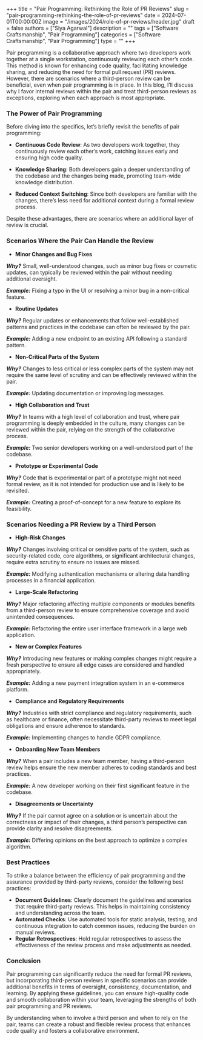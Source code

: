 +++
title = "Pair Programming: Rethinking the Role of PR Reviews"
slug = "pair-programming-rethinking-the-role-of-pr-reviews"
date = 2024-07-01T00:00:00Z
image = "/images/2024/role-of-pr-reviews/header.jpg" 
draft = false
authors = ["Siya Agarwal"]
description = ""
tags = ["Software Craftsmanship", "Pair Programming"]
categories = ["Software Craftsmanship", "Pair Programming"]
type = ""
+++

Pair programming is a collaborative approach where two developers work together at a single workstation, continuously reviewing each other’s code. This method is known for enhancing code quality, facilitating knowledge sharing, and reducing the need for formal pull request (PR) reviews. However, there are scenarios where a third-person review can be beneficial, even when pair programming is in place. In this blog, I’ll discuss why I favor internal reviews within the pair and treat third-person reviews as exceptions, exploring when each approach is most appropriate.

### The Power of Pair Programming

Before diving into the specifics, let’s briefly revisit the benefits of pair programming:

- **Continuous Code Review**: As two developers work together, they continuously review each other’s work, catching issues early and ensuring high code quality.

- **Knowledge Sharing**: Both developers gain a deeper understanding of the codebase and the changes being made, promoting team-wide knowledge distribution.

- **Reduced Context Switching**: Since both developers are familiar with the changes, there’s less need for additional context during a formal review process.

Despite these advantages, there are scenarios where an additional layer of review is crucial.

### Scenarios Where the Pair Can Handle the Review

- **Minor Changes and Bug Fixes**

**_Why?_** Small, well-understood changes, such as minor bug fixes or cosmetic updates, can typically be reviewed within the pair without needing additional oversight.

**_Example:_** Fixing a typo in the UI or resolving a minor bug in a non-critical feature.

- **Routine Updates**

**_Why?_** Regular updates or enhancements that follow well-established patterns and practices in the codebase can often be reviewed by the pair.

**_Example:_** Adding a new endpoint to an existing API following a standard pattern.

- **Non-Critical Parts of the System**

**_Why?_** Changes to less critical or less complex parts of the system may not require the same level of scrutiny and can be effectively reviewed within the pair.

**_Example:_** Updating documentation or improving log messages.

- **High Collaboration and Trust**

**_Why?_** In teams with a high level of collaboration and trust, where pair programming is deeply embedded in the culture, many changes can be reviewed within the pair, relying on the strength of the collaborative process.

**_Example:_** Two senior developers working on a well-understood part of the codebase.

- **Prototype or Experimental Code**

**_Why?_** Code that is experimental or part of a prototype might not need formal review, as it is not intended for production use and is likely to be revisited.

**_Example:_** Creating a proof-of-concept for a new feature to explore its feasibility.

### Scenarios Needing a PR Review by a Third Person

- **High-Risk Changes**

**_Why?_** Changes involving critical or sensitive parts of the system, such as security-related code, core algorithms, or significant architectural changes, require extra scrutiny to ensure no issues are missed.

**_Example:_** Modifying authentication mechanisms or altering data handling processes in a financial application.

- **Large-Scale Refactoring**

**_Why?_** Major refactoring affecting multiple components or modules benefits from a third-person review to ensure comprehensive coverage and avoid unintended consequences.

**_Example:_** Refactoring the entire user interface framework in a large web application.

- **New or Complex Features**

**_Why?_** Introducing new features or making complex changes might require a fresh perspective to ensure all edge cases are considered and handled appropriately.

**_Example:_** Adding a new payment integration system in an e-commerce platform.

- **Compliance and Regulatory Requirements**

**_Why?_** Industries with strict compliance and regulatory requirements, such as healthcare or finance, often necessitate third-party reviews to meet legal obligations and ensure adherence to standards.

**_Example:_** Implementing changes to handle GDPR compliance.

- **Onboarding New Team Members**

**_Why?_** When a pair includes a new team member, having a third-person review helps ensure the new member adheres to coding standards and best practices.

**_Example:_** A new developer working on their first significant feature in the codebase.

- **Disagreements or Uncertainty**

**_Why?_** If the pair cannot agree on a solution or is uncertain about the correctness or impact of their changes, a third person’s perspective can provide clarity and resolve disagreements.

**_Example:_** Differing opinions on the best approach to optimize a complex algorithm.

### Best Practices

To strike a balance between the efficiency of pair programming and the assurance provided by third-party reviews, consider the following best practices:

- **Document Guidelines**: Clearly document the guidelines and scenarios that require third-party reviews. This helps in maintaining consistency and understanding across the team.
- **Automated Checks**: Use automated tools for static analysis, testing, and continuous integration to catch common issues, reducing the burden on manual reviews.
- **Regular Retrospectives**: Hold regular retrospectives to assess the effectiveness of the review process and make adjustments as needed.

### Conclusion

Pair programming can significantly reduce the need for formal PR reviews, but incorporating third-person reviews in specific scenarios can provide additional benefits in terms of oversight, consistency, documentation, and learning. By applying these guidelines, you can ensure high-quality code and smooth collaboration within your team, leveraging the strengths of both pair programming and PR reviews.

By understanding when to involve a third person and when to rely on the pair, teams can create a robust and flexible review process that enhances code quality and fosters a collaborative environment.
